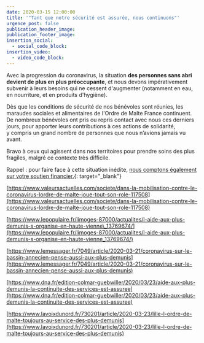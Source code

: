 ```yaml
---
date: 2020-03-15 12:00:00
title: '"Tant que notre sécurité est assurée, nous continuons"'
urgence_post: false
publication_header_image:
publication_footer_image:
insertion_social:
  - social_code_block:
insertion_video:
  - video_code_block:
---
```


Avec la progression du coronavirus, la situation **des personnes sans abri devient de plus en plus pr&eacute;occupante**, et nous devons imp&eacute;rativement subvenir &agrave; leurs besoins qui ne cessent d'augmenter (notamment en eau, en nourriture, et en produits d'hygi&egrave;ne).

D&egrave;s que les conditions de s&eacute;curit&eacute; de nos b&eacute;n&eacute;voles sont r&eacute;unies, les maraudes sociales et alimentaires de l'Ordre de Malte France continuent. De nombreux b&eacute;n&eacute;voles ont pris ou repris contact avec nous ces derniers jours, pour apporter leurs contributions &agrave; ces actions de solidarit&eacute;, y&nbsp;compris un grand nombre de personnes que nous n’avions jamais vu avant.

Bravo &agrave; ceux qui agissent dans nos territoires pour prendre soins des plus fragiles, malgr&eacute; ce contexte tr&egrave;s difficile.

Rappel : pour faire face &agrave; cette situation in&eacute;dite, [nous comptons &eacute;galement sur votre soutien financier.](https://don.ordredemaltefrance.org/?cid=11&amp;reserved_code_origine=Webcovid){: target="_blank"}

[https://www.valeursactuelles.com/societe/dans-la-mobilisation-contre-le-coronavirus-lordre-de-malte-joue-tout-son-role-117508](https://www.valeursactuelles.com/societe/dans-la-mobilisation-contre-le-coronavirus-lordre-de-malte-joue-tout-son-role-117508)

[https://www.lepopulaire.fr/limoges-87000/actualites/l-aide-aux-plus-demunis-s-organise-en-haute-vienne\_13769674/](https://www.lepopulaire.fr/limoges-87000/actualites/l-aide-aux-plus-demunis-s-organise-en-haute-vienne_13769674/)

[https://www.lemessager.fr/7049/article/2020-03-21/coronavirus-sur-le-bassin-annecien-pense-aussi-aux-plus-demunis](https://www.lemessager.fr/7049/article/2020-03-21/coronavirus-sur-le-bassin-annecien-pense-aussi-aux-plus-demunis)

[https://www.dna.fr/edition-colmar-guebwiller/2020/03/23/aide-aux-plus-demunis-la-continuite-des-services-est-assuree](https://www.dna.fr/edition-colmar-guebwiller/2020/03/23/aide-aux-plus-demunis-la-continuite-des-services-est-assuree)

[https://www.lavoixdunord.fr/730201/article/2020-03-23/lille-l-ordre-de-malte-toujours-au-service-des-plus-demunis](https://www.lavoixdunord.fr/730201/article/2020-03-23/lille-l-ordre-de-malte-toujours-au-service-des-plus-demunis)